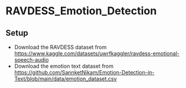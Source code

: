 # RAVDESS_Emotion_Detection

## Setup
- Download the RAVDESS dataset from https://www.kaggle.com/datasets/uwrfkaggler/ravdess-emotional-speech-audio
- Download the emotion text dataset from https://github.com/SannketNikam/Emotion-Detection-in-Text/blob/main/data/emotion_dataset.csv
